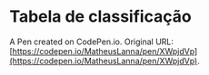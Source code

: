 # Tabela de classificação

A Pen created on CodePen.io. Original URL: [https://codepen.io/MatheusLanna/pen/XWpjdVp](https://codepen.io/MatheusLanna/pen/XWpjdVp).


